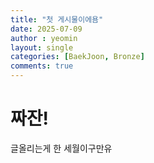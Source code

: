 ```yaml
---
title: "첫 게시물이에욤"
date: 2025-07-09
author : yeomin
layout: single
categories: [BaekJoon, Bronze]
comments: true
---
```


# 짜잔!
글올리는게 한 세월이구만유
